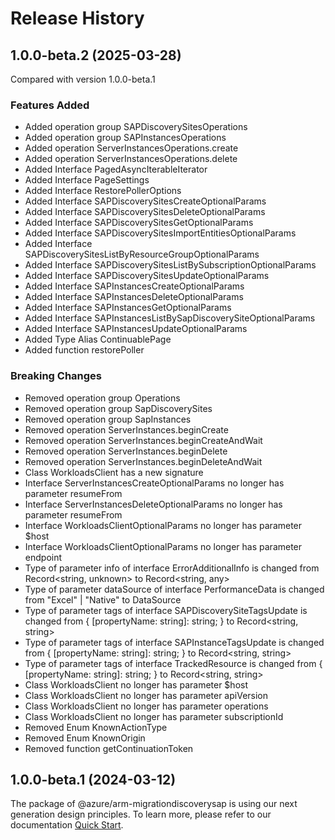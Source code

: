 # Release History
    
## 1.0.0-beta.2 (2025-03-28)
Compared with version 1.0.0-beta.1
    
### Features Added

  - Added operation group SAPDiscoverySitesOperations
  - Added operation group SAPInstancesOperations
  - Added operation ServerInstancesOperations.create
  - Added operation ServerInstancesOperations.delete
  - Added Interface PagedAsyncIterableIterator
  - Added Interface PageSettings
  - Added Interface RestorePollerOptions
  - Added Interface SAPDiscoverySitesCreateOptionalParams
  - Added Interface SAPDiscoverySitesDeleteOptionalParams
  - Added Interface SAPDiscoverySitesGetOptionalParams
  - Added Interface SAPDiscoverySitesImportEntitiesOptionalParams
  - Added Interface SAPDiscoverySitesListByResourceGroupOptionalParams
  - Added Interface SAPDiscoverySitesListBySubscriptionOptionalParams
  - Added Interface SAPDiscoverySitesUpdateOptionalParams
  - Added Interface SAPInstancesCreateOptionalParams
  - Added Interface SAPInstancesDeleteOptionalParams
  - Added Interface SAPInstancesGetOptionalParams
  - Added Interface SAPInstancesListBySapDiscoverySiteOptionalParams
  - Added Interface SAPInstancesUpdateOptionalParams
  - Added Type Alias ContinuablePage
  - Added function restorePoller

### Breaking Changes

  - Removed operation group Operations
  - Removed operation group SapDiscoverySites
  - Removed operation group SapInstances
  - Removed operation ServerInstances.beginCreate
  - Removed operation ServerInstances.beginCreateAndWait
  - Removed operation ServerInstances.beginDelete
  - Removed operation ServerInstances.beginDeleteAndWait
  - Class WorkloadsClient has a new signature
  - Interface ServerInstancesCreateOptionalParams no longer has parameter resumeFrom
  - Interface ServerInstancesDeleteOptionalParams no longer has parameter resumeFrom
  - Interface WorkloadsClientOptionalParams no longer has parameter $host
  - Interface WorkloadsClientOptionalParams no longer has parameter endpoint
  - Type of parameter info of interface ErrorAdditionalInfo is changed from Record<string, unknown> to Record<string, any>
  - Type of parameter dataSource of interface PerformanceData is changed from "Excel" | "Native" to DataSource
  - Type of parameter tags of interface SAPDiscoverySiteTagsUpdate is changed from {
        [propertyName: string]: string;
    } to Record<string, string>
  - Type of parameter tags of interface SAPInstanceTagsUpdate is changed from {
        [propertyName: string]: string;
    } to Record<string, string>
  - Type of parameter tags of interface TrackedResource is changed from {
        [propertyName: string]: string;
    } to Record<string, string>
  - Class WorkloadsClient no longer has parameter $host
  - Class WorkloadsClient no longer has parameter apiVersion
  - Class WorkloadsClient no longer has parameter operations
  - Class WorkloadsClient no longer has parameter subscriptionId
  - Removed Enum KnownActionType
  - Removed Enum KnownOrigin
  - Removed function getContinuationToken
    
    
## 1.0.0-beta.1 (2024-03-12)

The package of @azure/arm-migrationdiscoverysap is using our next generation design principles. To learn more, please refer to our documentation [Quick Start](https://aka.ms/azsdk/js/mgmt/quickstart ).
